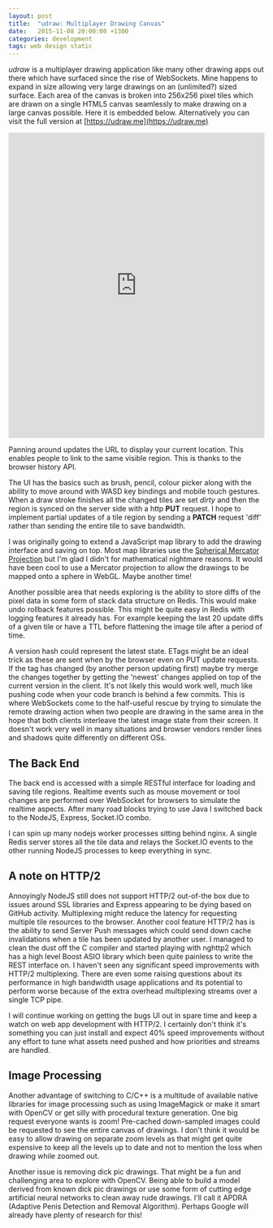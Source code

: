 ```yaml
---
layout: post
title:  "udraw: Multiplayer Drawing Canvas"
date:   2015-11-08 20:00:00 +1300
categories: development
tags: web design static
---
```

_udraw_ is a multiplayer drawing application like many other drawing apps out there which have surfaced since the rise of WebSockets. Mine happens to expand in size allowing very large drawings on an (unlimited?) sized surface. Each area of the canvas is broken into 256x256 pixel tiles which are drawn on a single HTML5 canvas seamlessly to make drawing on a large canvas possible. Here it is embedded below. Alternatively you can visit the full version at [https://udraw.me](https://udraw.me)

<iframe src="https://udraw.me" height="600" width="680" frameborder="0" style=" max-width: 100%; height: 600px;"></iframe>

Panning around updates the URL to display your current location. This enables people to link to the same visible region. This is thanks to the browser history API.

The UI has the basics such as brush, pencil, colour picker along with the ability to move around with WASD key bindings and mobile touch gestures. When a draw stroke finishes all the changed tiles are set _dirty_ and then the region is synced on the server side with a http **PUT** request. I hope to implement partial updates of a tile region by sending a **PATCH** request 'diff' rather than sending the entire tile to save bandwidth.

I was originally going to extend a JavaScript map library to add the drawing interface and saving on top. Most map libraries use the [Spherical Mercator Projection](https://en.wikipedia.org/wiki/Mercator_projection) but I'm glad I didn't for mathematical nightmare reasons. It would have been cool to use a Mercator projection to allow the drawings to be mapped onto a sphere in WebGL. Maybe another time!

Another possible area that needs exploring is the ability to store diffs of the pixel data in some form of stack data structure on Redis. This would make undo rollback features possible. This might be quite easy in Redis with logging features it already has. For example keeping the last 20 update diffs of a given tile or have a TTL before flattening the image tile after a period of time.

A version hash could represent the latest state. ETags might be an ideal trick as these are sent when by the browser even on PUT update requests. If the tag has changed (by another person updating first) maybe try merge the changes together by getting the 'newest' changes applied on top of the current version in the client. It's not likely this would work well, much like pushing code when your code branch is behind a few commits. This is where WebSockets come to the half-useful rescue by trying to simulate the remote drawing action when two people are drawing in the same area in the hope that both clients interleave the latest image state from their screen. It doesn't work very well in many situations and browser vendors render lines and shadows quite differently on different OSs.

## The Back End
The back end is accessed with a simple RESTful interface for loading and saving tile regions. Realtime events such as mouse movement or tool changes are performed over WebSocket for browsers to simulate the realtime aspects. After many road blocks trying to use Java I switched back to the NodeJS, Express, Socket.IO combo.

I can spin up many nodejs worker processes sitting behind nginx. A single Redis server stores all the tile data and relays the Socket.IO events to the other running NodeJS processes to keep everything in sync.

## A note on HTTP/2
Annoyingly NodeJS still does not support HTTP/2 out-of-the box due to issues around SSL libraries and Express appearing to be dying based on GitHub activity. Multiplexing might reduce the latency for requesting multiple tile resources to the browser. Another cool feature HTTP/2 has is the ability to send Server Push messages which could send down cache invalidations when a tile has been updated by another user. I managed to clean the dust off the C compiler and started playing with nghttp2 which has a high level Boost ASIO library which been quite painless to write the REST interface on. I haven't seen any significant speed improvements with HTTP/2 multiplexing. There are even some raising questions about its performance in high bandwidth usage applications and its potential to perform worse because of the extra overhead multiplexing streams over a single TCP pipe.

I will continue working on getting the bugs UI out in spare time and keep a watch on web app development with HTTP/2. I certainly don't think it's something you can just install and expect 40% speed improvements without any effort to tune what assets need pushed and how priorities and streams are handled.

## Image Processing
Another advantage of switching to C/C++ is a multitude of available native libraries for image processing such as using ImageMagick or make it smart with OpenCV or get silly with procedural texture generation. One big request everyone wants is zoom! Pre-cached down-sampled images could be requested to see the entire canvas of drawings. I don't think it would be easy to allow drawing on separate zoom levels as that might get quite expensive to keep all the levels up to date and not to mention the loss when drawing while zoomed out.

Another issue is removing dick pic drawings. That might be a fun and challenging area to explore with OpenCV. Being able to build a model derived from known dick pic drawings or use some form of cutting edge artificial neural networks to clean away rude drawings. I'll call it APDRA (Adaptive Penis Detection and Removal Algorithm).  Perhaps Google will already have plenty of research for this!
